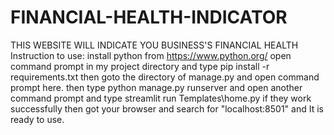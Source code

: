 # FINANCIAL-HEALTH-INDICATOR




THIS WEBSITE WILL INDICATE YOU BUSINESS'S FINANCIAL HEALTH
Instruction to use:
install python from https://www.python.org/
open command prompt in my project directory and type pip install -r requirements.txt
then goto the directory of manage.py and open command prompt here.
then type python manage.py runserver and open another command prompt and type streamlit run Templates\home.py
if they work successfully then got your browser and search for "localhost:8501"
and It is ready to use.
